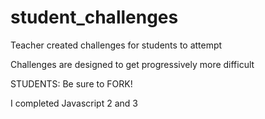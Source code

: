 # student_challenges

Teacher created challenges for students to attempt

Challenges are designed to get progressively more difficult

STUDENTS: Be sure to FORK!

I completed Javascript 2 and 3
